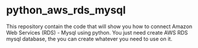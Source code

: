 # python_aws_rds_mysql
This repository contain the code that will show you how to connect Amazon Web Services (RDS) - Mysql using python. You just need create AWS RDS mysql database, the you can create whatever you need to use on it.
